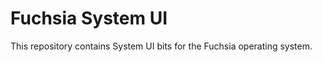 Fuchsia System UI
=================

This repository contains System UI bits for the Fuchsia operating system.
